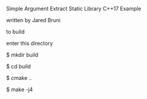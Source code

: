 Simple Argument Extract Static Library
C++17 Example

written by Jared Bruni

to build

enter this directory

$ mkdir build

$ cd build

$ cmake ..

$ make -j4


